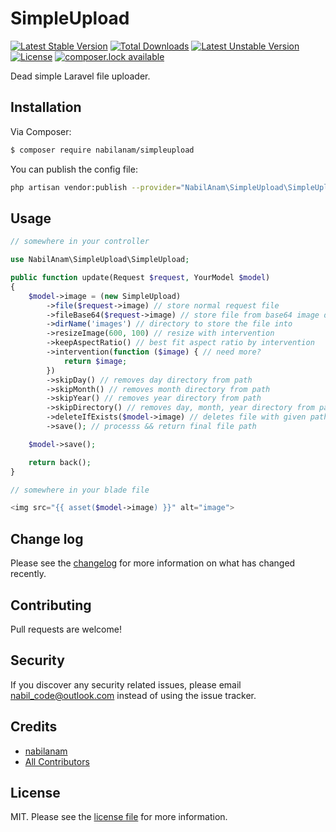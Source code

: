 # SimpleUpload

[![Latest Stable Version](https://poser.pugx.org/nabilanam/simpleupload/version)](https://packagist.org/packages/nabilanam/simpleupload)
[![Total Downloads](https://poser.pugx.org/nabilanam/simpleupload/downloads)](https://packagist.org/packages/nabilanam/simpleupload)
[![Latest Unstable Version](https://poser.pugx.org/nabilanam/simpleupload/v/unstable)](//packagist.org/packages/nabilanam/simpleupload)
[![License](https://poser.pugx.org/nabilanam/simpleupload/license)](https://packagist.org/packages/nabilanam/simpleupload)
[![composer.lock available](https://poser.pugx.org/nabilanam/simpleupload/composerlock)](https://packagist.org/packages/nabilanam/simpleupload)

Dead simple Laravel file uploader.

## Installation

Via Composer:

```bash
$ composer require nabilanam/simpleupload
```

You can publish the config file:

```bash
php artisan vendor:publish --provider="NabilAnam\SimpleUpload\SimpleUploadServiceProvider"
```

## Usage

```php
// somewhere in your controller

use NabilAnam\SimpleUpload\SimpleUpload;

public function update(Request $request, YourModel $model)
{
    $model->image = (new SimpleUpload)
        ->file($request->image) // store normal request file
        ->fileBase64($request->image) // store file from base64 image data uri
        ->dirName('images') // directory to store the file into
        ->resizeImage(600, 100) // resize with intervention
        ->keepAspectRatio() // best fit aspect ratio by intervention
        ->intervention(function ($image) { // need more?
            return $image;
        })
        ->skipDay() // removes day directory from path
        ->skipMonth() // removes month directory from path
        ->skipYear() // removes year directory from path
        ->skipDirectory() // removes day, month, year directory from path
        ->deleteIfExists($model->image) // deletes file with given path
        ->save(); // processs && return final file path

    $model->save();

    return back();
}

// somewhere in your blade file

<img src="{{ asset($model->image) }}" alt="image">
```

## Change log

Please see the [changelog](changelog.md) for more information on what has changed recently.

## Contributing

Pull requests are welcome!

## Security

If you discover any security related issues, please email nabil_code@outlook.com instead of using the issue tracker.

## Credits

- [nabilanam][link-author]
- [All Contributors][link-contributors]

## License

MIT. Please see the [license file](license.md) for more information.

[ico-version]: https://img.shields.io/packagist/v/nabilanam/simpleupload.svg?style=flat-square
[ico-downloads]: https://img.shields.io/packagist/dt/nabilanam/simpleupload.svg?style=flat-square
[ico-travis]: https://img.shields.io/travis/nabilanam/simpleupload/master.svg?style=flat-square
[ico-styleci]: https://styleci.io/repos/12345678/shield
[link-packagist]: https://packagist.org/packages/nabilanam/simpleupload
[link-downloads]: https://packagist.org/packages/nabilanam/simpleupload
[link-travis]: https://travis-ci.org/nabilanam/simpleupload
[link-styleci]: https://styleci.io/repos/12345678
[link-author]: https://github.com/nabilanam
[link-contributors]: ../../contributors
